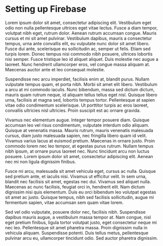 # Setting up Firebase



Lorem ipsum dolor sit amet, consectetur adipiscing elit. Vestibulum eget odio non nulla pellentesque ultrices eget vitae lectus. Fusce a diam tempor, volutpat nibh eget, rutrum dolor. Aenean rutrum accumsan congue. Mauris cursus et mi sit amet pulvinar. Vestibulum dapibus, mauris a consectetur tempus, urna ante convallis elit, eu vulputate nunc dolor sit amet libero. Fusce dui ante, scelerisque eu sollicitudin ac, semper ut felis. Etiam sed turpis lorem. Donec tempus nisi commodo nibh posuere, ultrices lobortis nisi semper. Fusce tristique leo id aliquet aliquet. Duis molestie nec augue a laoreet. Nunc hendrerit ullamcorper eros, vel congue massa aliquam at. Maecenas auctor ante et leo consequat molestie.

Suspendisse nec arcu imperdiet, facilisis enim at, blandit purus. Nullam vulputate tempus quam, et porta nibh. Morbi sit amet elit libero. Vestibulum a arcu at mi commodo iaculis. Nunc bibendum, massa sed dictum dictum, mauris quam rutrum neque, id aliquam tellus tellus eget nisl. Quisque libero urna, facilisis at magna sed, lobortis tempus tortor. Pellentesque at sapien vitae odio condimentum scelerisque. Ut porttitor turpis ac eros laoreet, convallis ultricies nisl ultricies. Proin suscipit est ac ornare gravida.

Vivamus nec elementum augue. Integer tempor posuere diam. Quisque accumsan leo vel risus condimentum, vulputate interdum odio aliquam. Quisque at venenatis massa. Mauris rutrum, mauris venenatis malesuada cursus, diam justo malesuada sapien, nec fringilla libero quam id velit. Vivamus varius lacus at euismod pretium. Maecenas in ornare justo. Proin commodo lorem nec leo tempor, at egestas purus rutrum. Nullam tempus nibh ipsum, at ornare purus laoreet nec. Nunc tincidunt arcu non luctus posuere. Lorem ipsum dolor sit amet, consectetur adipiscing elit. Aenean nec mi non ligula dignissim finibus.

Fusce mi arcu, malesuada sit amet vehicula eget, cursus ac nulla. Quisque sed pretium ante, et iaculis nisi. Vivamus ut efficitur velit. In sem urna, blandit nec facilisis sit amet, egestas nec dui. Vivamus sed aliquet nulla. Maecenas ac nunc facilisis, feugiat orci in, hendrerit elit. Nam dictum dignissim nisi quis elementum. Duis eu orci bibendum leo volutpat egestas sit amet ac justo. Quisque tempus, nibh sed facilisis sollicitudin, augue mi fermentum sapien, vitae accumsan sem quam vitae lorem.

Sed vel odio vulputate, posuere dolor nec, facilisis nibh. Suspendisse dapibus mauris augue, a vestibulum massa tempor at. Nam congue, nisl eget pretium finibus, ligula tortor volutpat justo, eget consectetur neque mi nec leo. Pellentesque sit amet pharetra massa. Proin dignissim nulla in vehicula aliquam. Suspendisse potenti. Duis tellus metus, pellentesque pulvinar arcu eu, ullamcorper tincidunt odio. Sed auctor pharetra dignissim. 
